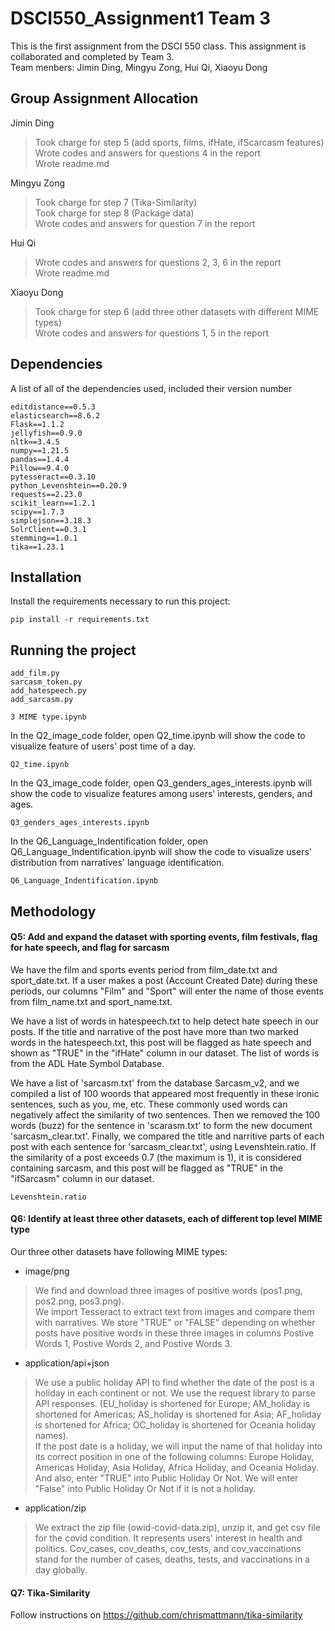 # DSCI550_Assignment1 Team 3

This is the first assignment from the DSCI 550 class. This assignment is collaborated and completed by Team 3. <br>
Team menbers: Jimin Ding, Mingyu Zong, Hui Qi, Xiaoyu Dong

## Group Assignment Allocation
Jimin Ding
> Took charge for step 5 (add sports, films, ifHate, ifScarcasm features)<br>
Wrote codes and answers for questions 4 in the report<br>
Wrote readme.md

Mingyu Zong
> Took charge for step 7 (Tika-Similarity)<br>
Took charge for step 8 (Package data)<br>
Wrote codes and answers for question 7 in the report<br>

Hui Qi 
> Wrote codes and answers for questions 2, 3, 6 in the report<br>
Wrote readme.md

Xiaoyu Dong
> Took charge for step 6 (add three other datasets with different MIME types)<br>
Wrote codes and answers for questions 1, 5 in the report<br>



## Dependencies

A list of all of the dependencies used, included their version number  
```
editdistance==0.5.3
elasticsearch==8.6.2
Flask==1.1.2
jellyfish==0.9.0
nltk==3.4.5
numpy==1.21.5
pandas==1.4.4
Pillow==9.4.0
pytesseract==0.3.10
python_Levenshtein==0.20.9
requests==2.23.0
scikit_learn==1.2.1
scipy==1.7.3
simplejson==3.18.3
SolrClient==0.3.1
stemming==1.0.1
tika==1.23.1

```
## Installation

Install the requirements necessary to run this project:  

```
pip install -r requirements.txt
```

## Running the project

```
add_film.py
sarcasm_token.py
add_hatespeech.py
add_sarcasm.py

```

```
3 MIME type.ipynb
```

In the Q2_image_code folder, open Q2_time.ipynb will show the code to visualize feature of users' post time of a day.
```
Q2_time.ipynb
```
In the Q3_image_code folder, open Q3_genders_ages_interests.ipynb will show the code to visualize features among users' interests, genders, and ages.
```
Q3_genders_ages_interests.ipynb
```
In the Q6_Language_Indentification folder, open Q6_Language_Indentification.ipynb will show the code to visualize users' distribution from narratives' language identification.
```
Q6_Language_Indentification.ipynb
```

## Methodology

#### Q5: Add and expand the dataset with sporting events, film festivals, flag for hate speech, and flag for sarcasm

We have the film and sports events period from film_date.txt and sport_date.txt. If a user makes a post (Account Created Date) during these periods, our columns "Film" and "Sport" will enter the name of those events from film_name.txt and sport_name.txt. 
 
We have a list of words in hatespeech.txt to help detect hate speech in our posts. If the title and narrative of the post have more than two marked words in the hatespeech.txt, this post will be flagged as hate speech and shown as "TRUE" in the "ifHate" column in our dataset. The list of words is from the ADL Hate Symbol Database.  

We have a list of 'sarcasm.txt' from the database Sarcasm_v2, and we compiled a list of 100 woords that appeared most frequently in these ironic sentences, such as you, me, etc. These commonly used words can negatively affect the similarity of two sentences. Then we removed the 100 words (buzz) for the sentence in 'scarasm.txt' to form the new document 'sarcasm_clear.txt'. Finally, we compared the title and narritive parts of each post with each sentence for 'sarcasm_clear.txt', using Levenshtein.ratio. If the similarity of a post exceeds 0.7 (the maximum is 1), it is considered containing sarcasm, and this post will be flagged as "TRUE" in the "ifSarcasm" column in our dataset.

``` 
Levenshtein.ratio
``` 

#### Q6: Identify at least three other datasets, each of different top level MIME type

Our three other datasets have following MIME types:
- image/png
> We find and download three images of positive words (pos1.png, pos2.png, pos3.png). <br>
We import Tesseract to extract text from images and compare them with narratives. We store "TRUE" or "FALSE" depending on whether posts have positive words in these three images in columns Postive Words 1, Postive Words 2, and Postive Words 3.

- application/api+json
> We use a public holiday API to find whether the date of the post is a holiday in each continent or not. We use the request library to parse API responses. (EU_holiday is shortened for Europe; AM_holiday is shortened for Americas; AS_holiday  is shortened for Asia; AF_holiday  is shortened for Africa; OC_holiday is shortened for Oceania holiday names). <br>
If the post date is a holiday, we will input the name of that holiday into its correct position in one of the following columns: Europe Holiday, Americas Holiday, Asia Holiday, Africa Holiday, and Oceania Holiday. And also, enter "TRUE" into Public Holiday Or Not. We will enter "False" into Public Holiday Or Not if it is not a holiday.

- application/zip
> We extract the zip file (owid-covid-data.zip), unzip it, and get csv file for the covid condition. It represents users' interest in health and politics. Cov_cases, cov_deaths, cov_tests, and cov_vaccinations stand for the number of cases, deaths, tests, and vaccinations in a day globally.

#### Q7: Tika-Similarity
Follow instructions on https://github.com/chrismattmann/tika-similarity




